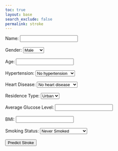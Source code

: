```yaml
---
toc: true
layout: base
search_exclude: false
permalink: stroke
---
```

<body>
    <form id="strokeForm">
        <label for="name">Name:</label>
        <input type="text" id="name" name="name" required><br><br>
        <label for="gender">Gender:</label>
        <select id="gender" name="gender" reequired>
            <option value="Male">Male</option>
            <option value="Female">Female</option>
        </select><br><br>
        <label for="age">Age:</label>
        <input type="number" id="age" name="age" required><br><br>
        <label for="hypertension">Hypertension:</label>
        <select id="hypertension" name="hypertension">
        <option value="0">No hypertension</option>
        <option value="1">Has hypertension</option>
        </select><br><br>
        <label for="heart_disease">Heart Disease:</label>
        <select id="heart_disease" name="heart_disease">
        <option value="0">No heart disease</option>
        <option value="1">Has heart disease</option>
        </select><br><br>
        <label for="Residence_type">Residence Type:</label>
        <select id="Residence_type" name="Residence_type" required>
            <option value="Urban">Urban</option>
            <option value="Rural">Rural</option>
        </select><br><br>
        <label for="avg_glucose_level">Average Glucose Level:</label>
        <input type="number" id="avg_glucose_level" name="avg_glucose_level" required><br><br>
        <label for="bmi">BMI:</label>
        <input type="number" id="bmi" name="bmi" required><br><br>
        <label for="smoking_status">Smoking Status:</label>
        <select id="smoking_status" name="smoking_status" required>
            <option value="never smoked">Never Smoked</option>
            <option value="smokes">Smokes/Has Smoked</option>
        </select><br><br>
        <button type="button" onclick="predictStroke()">Predict Stroke</button>
    </form>
    <div id="result"></div>
   <script>
    function predictStroke() {
        var form = document.getElementById('strokeForm');
        var name = document.getElementById('name');
        var resultDiv = document.getElementById('result');
        var formData = {
            gender: form['gender'].value,
            age: form['age'].value,
            hypertension: form['hypertension'].value,
            heart_disease: form['heart_disease'].value,
            Residence_type: form['Residence_type'].value,
            avg_glucose_level: form['avg_glucose_level'].value,
            bmi: form['bmi'].value,
            smoking_status: form['smoking_status'].value
        };
        fetch('http://localhost:8086/api/stroke/predict', {
            method: 'POST',
            headers: {
                'Content-Type': 'application/json',
                'Accept': 'application/json'
            },
            body: JSON.stringify(formData)
        })
        .then(response => response.json())
        .then(data => {
            resultDiv.innerHTML = '<h2>Prediction Result for ' + name.value + '</h2>';
            for (var key in data) {
                resultDiv.innerHTML += '<p>' + key + ': ' + data[key] + '</p>';
            }
            var strokeProbability = parseFloat(data['stroke_prob']);
            if (strokeProbability < 30) {
        resultDiv.innerHTML += '<p>You are healthy are not in danger of a stroke! </p>';
    }
    else {
    resultDiv.innerHTML += '<p> 💀 You are in danger of a stroke. 💀 Be sure to implement a healthy lifestyle to keep yourself far from having to face this life-threatening event! Here is a <a href="https://www.cdc.gov/stroke/prevention.htm">link</a> for more information about how to prevent a stroke. </p>';
}
        })
        .catch(error => {
            console.error('Error:', error);
        });
    }
    </script>

</body>
